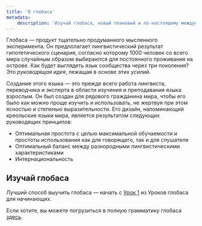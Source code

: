 ```yaml
---
title: 'О глобаса'
metadata:
    description: 'Изучай глобаса, новый плановый и по-настоящему международный язык общения.'
---
```


Глобаса — продукт тщательно продуманного мысленного эксперимента. Он предполагает лингвистический результат гипотетического сценария, согласно которому 1000 человек со всего мира случайным образом выбираются для постоянного проживания на острове. Как будет выглядеть язык сообщества через три поколения? Это _руководящая идея_, лежащая в основе этих усилий.

Создание этого языка — это прежде всего работа лингвиста, переводчика и эксперта в области изучения и преподавания языка взрослым. Он был создан для рядового гражданина мира, чтобы его было как можно проще изучить и использовать, не жертвуя при этом ясностью и степенью выразительности. Его дизайн, напоминающий креольские языки мира, является результатом следующих руководящих принципов:

* Оптимальная простота с целью максимальной обучаемости и простоты использования как для говорящего, так и для слушателя
* Оптимальный баланс между разнородными лингвистическими характеристиками
* Интернациональность

## Изучай глобаса

Лучший способ выучить глобаса — начать с [Урок 1](/darsu/01) из Уроков глобаса для начинающих.

Если хотите, вы можете погрузиться в полную грамматику глобаса [здесь](/gramati).